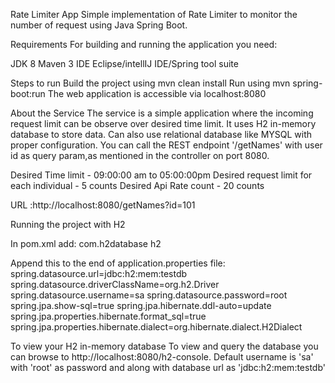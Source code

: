 Rate Limiter App
Simple implementation of Rate Limiter to monitor the number of request using Java Spring Boot.

Requirements
For building and running the application you need:

JDK 8
Maven 3
IDE Eclipse/intellIJ IDE/Spring tool suite

Steps to run
Build the project using mvn clean install
Run using mvn spring-boot:run
The web application is accessible via localhost:8080

About the Service
The service is a simple application where the incoming request limit can be observe over desired time limit.
It uses H2 in-memory database to store data. 
Can also use relational database like MYSQL with proper configuration.
You can call the REST endpoint '/getNames' with user id as query param,as mentioned in the controller on port 8080.

Desired Time limit - 09:00:00 am to 05:00:00pm
Desired request limit for each individual - 5 counts
Desired Api Rate count - 20 counts

URL :http://localhost:8080/getNames?id=101

Running the project with H2

In pom.xml add:
        <dependency>
			<groupId>com.h2database</groupId>
			<artifactId>h2</artifactId>
		</dependency>
        
Append this to the end of application.properties file:
spring.datasource.url=jdbc:h2:mem:testdb
spring.datasource.driverClassName=org.h2.Driver
spring.datasource.username=sa
spring.datasource.password=root
spring.jpa.show-sql=true
spring.jpa.hibernate.ddl-auto=update
spring.jpa.properties.hibernate.format_sql=true
spring.jpa.properties.hibernate.dialect=org.hibernate.dialect.H2Dialect


To view your H2 in-memory database
To view and query the database you can browse to http://localhost:8080/h2-console. 
Default username is 'sa' with 'root' as password and along with database url as 'jdbc:h2:mem:testdb'



